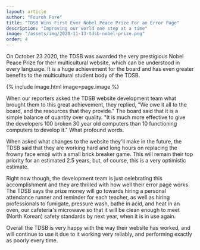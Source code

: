 ```yaml
---
layout: article
author: "Fouroh Fore"
title: "TDSB Wins First Ever Nobel Peace Prize For an Error Page"
description: "Improving our world one step at a time"
image: "/assets/img/2020-11-13-tdsb-nobel-prize.png"
order: 4
---
```


On October 23 2020, the TDSB was awarded the very prestigious Nobel Peace Prize for their multicultural website, which can be understood in every language. It is a huge achievement for the board and has even greater benefits to the multicultural student body of the TDSB.

{% include image.html image=page.image %}

When our reporters asked the TDSB website development team what brought them to this great achievement, they replied, "We owe it all to the board, and the resources that they provide." The board said that it is a simple balance of quantity over quality. "It is much more effective to give the developers 100 broken 30 year old computers than 10 functioning computers to develop it." What profound words.

When asked what changes to the website they'll make in the future, the TDSB said that they are working hard and long hours on replacing the frowny face emoji with a small brick breaker game. This will remain their top priority for an estimated 2.5 years, but, of course, this is a very optimistic estimate.

Right now though, the development team is just celebrating this accomplishment and they are thrilled with how well their error page works. The TDSB says the prize money will go towards hiring a personal attendance runner and reminder for each teacher, as well as hiring professionals to fumigate, pressure wash, bathe in acid, and heat in an oven, our cafeteria's microwave so that it will be clean enough to meet (North Korean) safety standards by next year, when it is in use again.

Overall the TDSB is very happy with the way their website has worked, and will continue to use it due to it working very reliably, and performing exactly as poorly every time.
